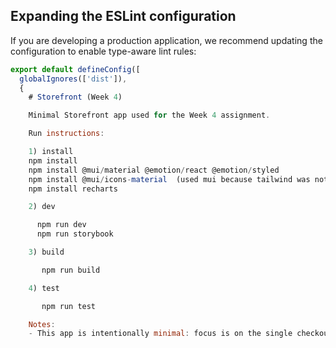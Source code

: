 ## Expanding the ESLint configuration

If you are developing a production application, we recommend updating the configuration to enable type-aware lint rules:

```js
export default defineConfig([
  globalIgnores(['dist']),
  {
    # Storefront (Week 4)

    Minimal Storefront app used for the Week 4 assignment.

    Run instructions:

    1) install
    npm install
    npm install @mui/material @emotion/react @emotion/styled
    npm install @mui/icons-material  (used mui because tailwind was not working properly)
    npm install recharts

    2) dev

      npm run dev
      npm run storybook

    3) build

       npm run build

    4) test

       npm run test

    Notes:
    - This app is intentionally minimal: focus is on the single checkout journey and the Ask Support panel.

```
